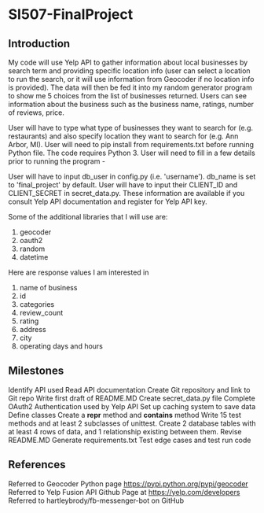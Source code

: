 # SI507-FinalProject

## **Introduction**
My code will use Yelp API to gather information about local businesses by search term and providing specific location info (user can select a location to run the search, or it will use information from Geocoder if no location info is provided). The data will then be fed it into my random generator program to show me 5 choices from the list of businesses returned. Users can see information about the business such as the business name, ratings, number of reviews, price.

User will have to type what type of businesses they want to search for (e.g. restaurants) and also specify location they want to search for (e.g. Ann Arbor, MI). User will need to pip install from requirements.txt before running Python file. The code requires Python 3. User will need to fill in a few details prior to running the program - 

User will have to input db_user in config.py (i.e. 'username'). db_name is set to 'final_project' by default.
User will have to input their CLIENT_ID and CLIENT_SECRET in secret_data.py. These information are available if you consult Yelp API documentation and register for Yelp API key.

Some of the additional libraries that I will use are:
1. geocoder
2. oauth2
3. random
4. datetime

Here are response values I am interested in 
1. name of business
2. id
3. categories
4. review_count
5. rating
6. address
7. city
8. operating days and hours

## **Milestones**
Identify API used
Read API documentation
Create Git repository and link to Git repo
Write first draft of README.MD
Create secret_data.py file
Complete OAuth2 Authentication used by Yelp API
Set up caching system to save data
Define classes
Create a __repr__ method and __contains__ method
Write 15 test methods and at least 2 subclasses of unittest.
Create 2 database tables with at least 4 rows of data, and 1 relationship existing between them.
Revise README.MD
Generate requirements.txt
Test edge cases and test run code

## **References**
Referred to Geocoder Python page https://pypi.python.org/pypi/geocoder
Referred to Yelp Fusion API Github Page at https://yelp.com/developers
Referred to hartleybrody/fb-messenger-bot on GitHub


